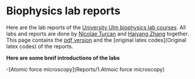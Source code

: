 # Biophysics lab reports
Here are the lab reports of the [University Ulm biophysics lab courses](https://www.uni-ulm.de/nawi/international-masters-degree-programmes/current-students/biophysics/biophysicslab/). All labs and reports are done by [Nicolae Turcan](nicolae.turcan@uni-ulm.de) and [Haiyang Zhang](haiyang.zhang@uni-ulm.de) together. This page contains the [pdf version](Reports) and the [original latex codes](Original latex codes) of the reports.  

**Here are some breif introductions of the labs**  

-[Atomic force microscopy](Reports/1.Atmoic force microscopy)
